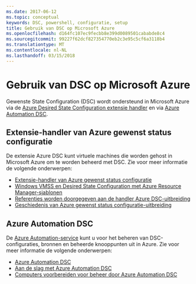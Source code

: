 ```yaml
---
ms.date: 2017-06-12
ms.topic: conceptual
keywords: DSC, powershell, configuratie, setup
title: Gebruik van DSC op Microsoft Azure
ms.openlocfilehash: d164fc107ec9fecbb8e399d0089501cababde8c4
ms.sourcegitcommit: 99227f62dcf827354770eb2c3e95c5cf6a3118b4
ms.translationtype: MT
ms.contentlocale: nl-NL
ms.lasthandoff: 03/15/2018
---
```

# <a name="using-dsc-on-microsoft-azure"></a>Gebruik van DSC op Microsoft Azure

Gewenste State Configuration (DSC) wordt ondersteund in Microsoft Azure via de [Azure Desired State Configuration extensie handler](/azure/virtual-machines/virtual-machines-windows-extensions-dsc-overview) en via [Azure Automation DSC](/azure/automation/automation-dsc-overview).

## <a name="azure-desired-state-configuration-extension-handler"></a>Extensie-handler van Azure gewenst status configuratie

De extensie Azure DSC kunt virtuele machines die worden gehost in Microsoft Azure om te worden beheerd met DSC. Zie voor meer informatie de volgende onderwerpen:

- [Extensie-handler van Azure gewenst status configuratie](/azure/virtual-machines/virtual-machines-windows-extensions-dsc-overview)
- [Windows VMSS en Desired State Configuration met Azure Resource Manager-sjablonen](/azure/virtual-machines/virtual-machines-windows-extensions-dsc-template)
- [Referenties worden doorgegeven aan de handler Azure DSC-uitbreiding](/azure/virtual-machines/virtual-machines-windows-extensions-dsc-credentials)
- [Geschiedenis van Azure gewenst status configuratie-uitbreiding](azureDscexthistory.md)

## <a name="azure-automation-dsc"></a>Azure Automation DSC

De [Azure Automation-service](/services/automation/) kunt u voor het beheren van DSC-configuraties, bronnen en beheerde knooppunten uit in Azure. Zie voor meer informatie de volgende onderwerpen:

- [Azure Automation DSC](/azure/automation/automation-dsc-overview)
- [Aan de slag met Azure Automation DSC](/azure/automation/automation-dsc-getting-started)
- [Computers voorbereiden voor beheer door Azure Automation DSC](/azure/automation/automation-dsc-onboarding)

